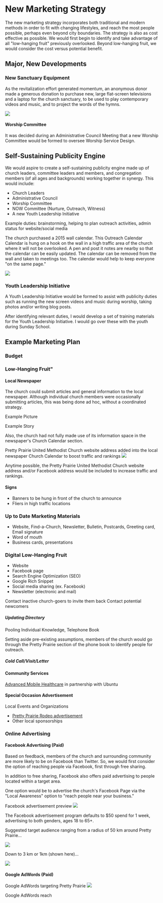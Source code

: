 # New Marketing Strategy
The new marketing strategy incorporates both traditional and modern methods in order to fit with changing lifestyles, and reach the most people possible, perhaps even beyond city boundaries. The strategy is also as cost effective as possible. We would first begin to identify and take advantage of all "low-hanging fruit" previously overlooked. Beyond low-hanging fruit, we would consider the cost versus potential benefit. 

## Major, New Developments

### New Sanctuary Equipment
As the revitalization effort generated momentum, an anonymous donor made a generous donation to purchase new, large flat-screen televisions and a laptop for the church sanctuary, to be used to play contemporary videos and music, and to project the words of the hymns. 

![](new-marketing-strategy/sanctuary-screens.jpg)

#### Worship Committee
It was decided during an Administrative Council Meeting that a new Worship Committee would be formed to oversee Worship Service Design. 

## Self-Sustaining Publicity Engine
We would aspire to create a self-sustaining publicity engine made up of church leaders, committee leaders and members, and congregation members (of all ages and backgrounds) working together in synergy. This would include: 

* Church Leaders
* Administrative Council
* Worship Committee
* NOW Committee (Nurture, Outreach, Witness)
* A new Youth Leadership Initiative

Example duties: brainstorming, helping to plan outreach activities, admin status for website/social media 

The church purchased a 2015 wall calendar. This Outreach Calendar Calendar is hung on a hook on the wall in a high traffic area of the church where it will not be overlooked. A pen and post it notes are nearby so that the calendar can be easily updated. The calendar can be removed from the wall and taken to meetings too. The calendar would help to keep everyone "on the same page."

![](new-marketing-strategy/outreach-calendar.jpg)

### Youth Leadership Initiative
A Youth Leadership Initiative would be formed to assist with publicity duties such as running the new screen videos and music during worship, taking photos and/or writing blog posts.

After identifying relevant duties, I would develop a set of training materials for the Youth Leadership Initiative. I would go over these with the youth during Sunday School. 

## Example Marketing Plan

### Budget

### Low-Hanging Fruit"

#### Local Newspaper
The church could submit articles and general information to the local newspaper. Although individual church members were occasionally submitting articles, this was being done ad hoc, without a coordinated strategy.  

Example Picture

Example Story

Also, the church had not fully made use of its information space in the newspaper's Church Calendar section.

Pretty Prairie United Methodist Church website address added into the local newspaper Church Calendar to boost traffic and rankings
![](new-marketing-strategy/ninnescah-valley-news-church-calendar.jpg)

Anytime possible, the Pretty Prairie United Methodist Church website address and/or Facebook address would be included to increase traffic and rankings.

#### Signs
* Banners to be hung in front of the church to announce 
* Fliers in high traffic locations

### Up to Date Marketing Materials 
* Website, Find-a-Church, Newsletter, Bulletin, Postcards, Greeting card, Email signature
* Word of mouth
* Business cards, presentations

### Digital Low-Hanging Fruit
* Website
* Facebook page
* Search Engine Optimization (SEO)
* Google Rich Snippet
* Social media sharing (ex. Facebook)
* Newsletter (electronic and mail)


Contact inactive church-goers to invite them back
Contact potential newcomers

##### Updating Directory

Pooling Individual Knowledge, Telephone Book

Setting aside pre-existing assumptions, members of the church would go through the Pretty Prairie section of the phone book to identify people for outreach. 

##### Cold Call/Visit/Letter

#### Community Services
[Advanced Mobile Healthcare](http://www.advancedmobilehealthcare.com) in partnership with Ubuntu

#### Special Occasion Advertisement
Local Events and Organizations
* [Pretty Prairie Rodeo advertisement](http://www.pprodeo.com/#!sponsors/c1v7y)
* Other local sponsorships

### Online Advertising

#### Facebook Advertising (Paid)

Based on feedback, members of the church and surrounding community are more likely to be on Facebook than Twitter. So, we would first consider the option of reaching people via Facebook, first through free sharing.

In addition to free sharing, Facebook also offers paid advertising to people located within a target area. 

One option would be to advertise the church's Facebook Page via the "Local Awareness" option to "reach people near your business." 

Facebook advertisement preview
![](new-marketing-strategy/facebook-page-advertisement-preview.jpg)

The Facebook advertisement program defaults to $50 spend for 1 week, advertising to both genders, ages 18 to 65+.

Suggested target audience ranging from a radius of 50 km around Pretty Prairie... 

![](new-marketing-strategy/facebook-page-advertisement-reach-50km.jpg)

Down to 3 km or 1km (shown here)... 

![](new-marketing-strategy/facebook-page-advertisement-reach-1km.jpg)

#### Google AdWords (Paid)
Google AdWords targeting Pretty Prairie 
![](new-marketing-strategy/google-adwords-pretty-prairie-targeting.jpg)

Google AdWords reach


